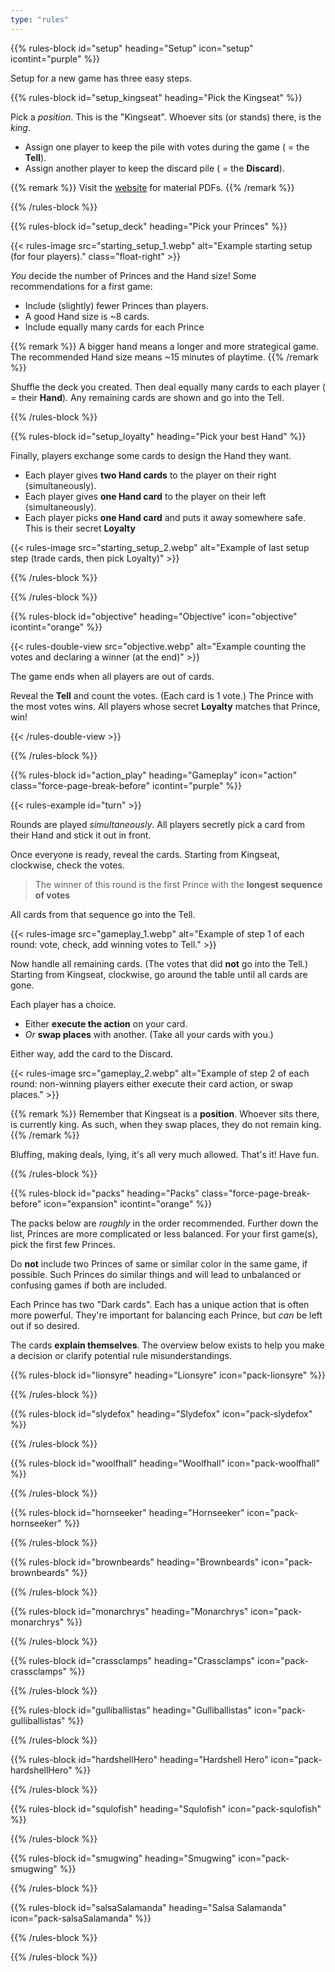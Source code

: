 ```yaml
---
type: "rules"
---
```


{{% rules-block id="setup" heading="Setup" icon="setup" icontint="purple" %}}

Setup for a new game has three easy steps.

{{% rules-block id="setup_kingseat" heading="Pick the Kingseat" %}}

Pick a _position_. This is the "Kingseat". Whoever sits (or stands) there, is the _king_. 

* Assign one player to keep the pile with votes during the game ( = the **Tell**).
* Assign another player to keep the discard pile ( = the **Discard**).

{{% remark %}}
Visit the [website](https://pandaqi.com/kingseat) for material PDFs.
{{% /remark %}}

{{% /rules-block %}}

{{% rules-block id="setup_deck" heading="Pick your Princes" %}}

{{< rules-image src="starting_setup_1.webp" alt="Example starting setup (for four players)." class="float-right" >}}

_You_ decide the number of Princes and the Hand size! Some recommendations for a first game:

* Include (slightly) fewer Princes than players.
* A good Hand size is ~8 cards.
* Include equally many cards for each Prince

{{% remark %}}
A bigger hand means a longer and more strategical game. The recommended Hand size means ~15 minutes of playtime.
{{% /remark %}}

Shuffle the deck you created. Then deal equally many cards to each player ( = their **Hand**). Any remaining cards are shown and go into the Tell.

{{% /rules-block %}}

{{% rules-block id="setup_loyalty" heading="Pick your best Hand" %}}

Finally, players exchange some cards to design the Hand they want.

* Each player gives **two Hand cards** to the player on their right (simultaneously).
* Each player gives **one Hand card** to the player on their left (simultaneously).
* Each player picks **one Hand card** and puts it away somewhere safe. This is their secret **Loyalty**

{{< rules-image src="starting_setup_2.webp" alt="Example of last setup step (trade cards, then pick Loyalty)" >}}

{{% /rules-block %}}

{{% /rules-block %}}

{{% rules-block id="objective" heading="Objective" icon="objective" icontint="orange" %}}

{{< rules-double-view src="objective.webp" alt="Example counting the votes and declaring a winner (at the end)" >}}

The game ends when all players are out of cards. 

Reveal the **Tell** and count the votes. (Each card is 1 vote.) The Prince with the most votes wins. All players whose secret **Loyalty** matches that Prince, win!

{{< /rules-double-view >}}

{{% /rules-block %}}

{{% rules-block id="action_play" heading="Gameplay" icon="action" class="force-page-break-before" icontint="purple" %}}

{{< rules-example id="turn" >}}

Rounds are played _simultaneously_. All players secretly pick a card from their Hand and stick it out in front.

Once everyone is ready, reveal the cards. Starting from Kingseat, clockwise, check the votes.

> The winner of this round is the first Prince with the **longest sequence of votes**

All cards from that sequence go into the Tell.

{{< rules-image src="gameplay_1.webp" alt="Example of step 1 of each round: vote, check, add winning votes to Tell." >}}

Now handle all remaining cards. (The votes that did **not** go into the Tell.) Starting from Kingseat, clockwise, go around the table until all cards are gone. 

Each player has a choice.

* Either **execute the action** on your card.
* _Or_ **swap places** with another. (Take all your cards with you.)

Either way, add the card to the Discard.

{{< rules-image src="gameplay_2.webp" alt="Example of step 2 of each round: non-winning players either execute their card action, or swap places." >}}

{{% remark %}}
Remember that Kingseat is a **position**. Whoever sits there, is currently king. As such, when they swap places, they do not remain king.
{{% /remark %}}

Bluffing, making deals, lying, it's all very much allowed. That's it! Have fun. 

{{% /rules-block %}}

{{% rules-block id="packs" heading="Packs" class="force-page-break-before" icon="expansion" icontint="orange" %}}

The packs below are _roughly_ in the order recommended. Further down the list, Princes are more complicated or less balanced. For your first game(s), pick the first few Princes.

Do **not** include two Princes of same or similar color in the same game, if possible. Such Princes do similar things and will lead to unbalanced or confusing games if both are included.

Each Prince has two "Dark cards". Each has a unique action that is often more powerful. They're important for balancing each Prince, but _can_ be left out if so desired.

The cards **explain themselves**. The overview below exists to help you make a decision or clarify potential rule misunderstandings.

{{% rules-block id="lionsyre" heading="Lionsyre" icon="pack-lionsyre" %}}

<!-- The JavaScript has a function that reads these and inserts the right content automatically (from dictionary.js) -->
<div class="prince-info" data-prince="lionsyre"></div>

{{% /rules-block %}}

{{% rules-block id="slydefox" heading="Slydefox" icon="pack-slydefox" %}}

<div class="prince-info" data-prince="slydefox"></div>

{{% /rules-block %}}

{{% rules-block id="woolfhall" heading="Woolfhall" icon="pack-woolfhall" %}}

<div class="prince-info" data-prince="woolfhall"></div>

{{% /rules-block %}}

{{% rules-block id="hornseeker" heading="Hornseeker" icon="pack-hornseeker" %}}

<div class="prince-info" data-prince="hornseeker"></div>

{{% /rules-block %}}

{{% rules-block id="brownbeards" heading="Brownbeards" icon="pack-brownbeards" %}}

<div class="prince-info" data-prince="brownbeards"></div>

{{% /rules-block %}}

{{% rules-block id="monarchrys" heading="Monarchrys" icon="pack-monarchrys" %}}

<div class="prince-info" data-prince="monarchrys"></div>

{{% /rules-block %}}

{{% rules-block id="crassclamps" heading="Crassclamps" icon="pack-crassclamps" %}}

<div class="prince-info" data-prince="crassclamps"></div>

{{% /rules-block %}}

{{% rules-block id="gulliballistas" heading="Gulliballistas" icon="pack-gulliballistas" %}}

<div class="prince-info" data-prince="gulliballistas"></div>

{{% /rules-block %}}

{{% rules-block id="hardshellHero" heading="Hardshell Hero" icon="pack-hardshellHero" %}}

<div class="prince-info" data-prince="hardshellHero"></div>

{{% /rules-block %}}

{{% rules-block id="squlofish" heading="Squlofish" icon="pack-squlofish" %}}

<div class="prince-info" data-prince="squlofish"></div>

{{% /rules-block %}}

{{% rules-block id="smugwing" heading="Smugwing" icon="pack-smugwing" %}}

<div class="prince-info" data-prince="smugwing"></div>

{{% /rules-block %}}

{{% rules-block id="salsaSalamanda" heading="Salsa Salamanda" icon="pack-salsaSalamanda" %}}

<div class="prince-info" data-prince="salsaSalamanda"></div>

{{% /rules-block %}}

{{% /rules-block %}}